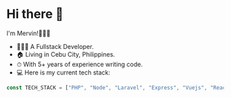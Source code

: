 # Hi there 👋

I'm Mervin!👨🏻‍💼

* 👨🏼‍💻 A Fullstack Developer.
* 🏠 Living in Cebu City, Philippines.
* ⏱ With 5+ years of experience writing code.
* 💻 Here is my current tech stack: 

```javascript
const TECH_STACK = ["PHP", "Node", "Laravel", "Express", "Vuejs", "React", "Nextjs", "Inertiajs", "MySQL", "React Native"]; 
```
